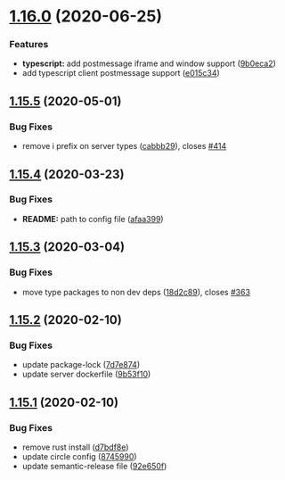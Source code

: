# [1.16.0](https://github.com/open-rpc/generator/compare/1.15.5...1.16.0) (2020-06-25)


### Features

* **typescript:** add postmessage iframe and window support ([9b0eca2](https://github.com/open-rpc/generator/commit/9b0eca2499cb8a9951615b72b3fc31072afbf570))
* add typescript client postmessage support ([e015c34](https://github.com/open-rpc/generator/commit/e015c343e303ca76854bdb44223ca5acd2d650b9))

## [1.15.5](https://github.com/open-rpc/generator/compare/1.15.4...1.15.5) (2020-05-01)


### Bug Fixes

* remove i prefix on server types ([cabbb29](https://github.com/open-rpc/generator/commit/cabbb297b7c3fb1e61d98172b9c885c1562930e3)), closes [#414](https://github.com/open-rpc/generator/issues/414)

## [1.15.4](https://github.com/open-rpc/generator/compare/1.15.3...1.15.4) (2020-03-23)


### Bug Fixes

* **README:** path to config file ([afaa399](https://github.com/open-rpc/generator/commit/afaa399cf4592e4382b91cb4732280b69a1cecd8))

## [1.15.3](https://github.com/open-rpc/generator/compare/1.15.2...1.15.3) (2020-03-04)


### Bug Fixes

* move type packages to non dev deps ([18d2c89](https://github.com/open-rpc/generator/commit/18d2c89c35e727a035458ed5eb99b15a649ef5ed)), closes [#363](https://github.com/open-rpc/generator/issues/363)

## [1.15.2](https://github.com/open-rpc/generator/compare/1.15.1...1.15.2) (2020-02-10)


### Bug Fixes

* update package-lock ([7d7e874](https://github.com/open-rpc/generator/commit/7d7e87475e96e638db0d97f526e8cb42c30c5e52))
* update server dockerfile ([9b53f10](https://github.com/open-rpc/generator/commit/9b53f1087db17910198462e2ce6736074cd22237))

## [1.15.1](https://github.com/open-rpc/generator/compare/1.15.0...1.15.1) (2020-02-10)


### Bug Fixes

* remove rust install ([d7bdf8e](https://github.com/open-rpc/generator/commit/d7bdf8ef8d359c88d234d69ecc741eee2f1ce5de))
* update circle config ([8745990](https://github.com/open-rpc/generator/commit/8745990cd56e5e0466d476d07540a7aaba07e9cc))
* update semantic-release file ([92e650f](https://github.com/open-rpc/generator/commit/92e650f61650f4f8803009b91b4a6b052d59f678))
